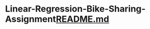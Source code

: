 # Linear-Regression-Bike-Sharing-Assignment[README.md](https://github.com/vishnureddi/Linear-Regression-Bike-Sharing-Assignment/files/8266722/README.md)
